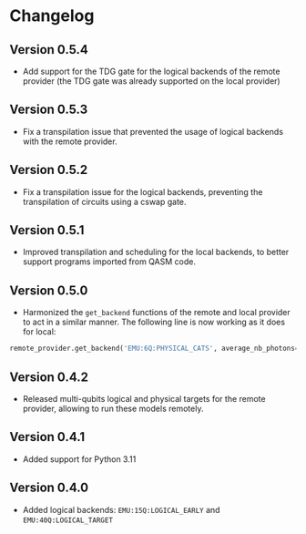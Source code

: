 # Changelog
## Version 0.5.4

- Add support for the TDG gate for the logical backends of the remote provider (the TDG gate was already supported on the local provider)

## Version 0.5.3

- Fix a transpilation issue that prevented the usage of logical backends with the remote provider.

## Version 0.5.2

- Fix a transpilation issue for the logical backends, preventing the transpilation of circuits using a cswap gate.

## Version 0.5.1

- Improved transpilation and scheduling for the local backends, to better support programs imported from QASM code.

## Version 0.5.0

- Harmonized the `get_backend` functions of the remote and local provider to act in a similar manner. The following line is now working as it does for local:

```python
remote_provider.get_backend('EMU:6Q:PHYSICAL_CATS', average_nb_photons=4.5, kappa_1=1000)
```

## Version 0.4.2

- Released multi-qubits logical and physical targets for the remote provider, allowing to run these models remotely.

## Version 0.4.1

- Added support for Python 3.11

## Version 0.4.0

- Added logical backends: `EMU:15Q:LOGICAL_EARLY` and `EMU:40Q:LOGICAL_TARGET`